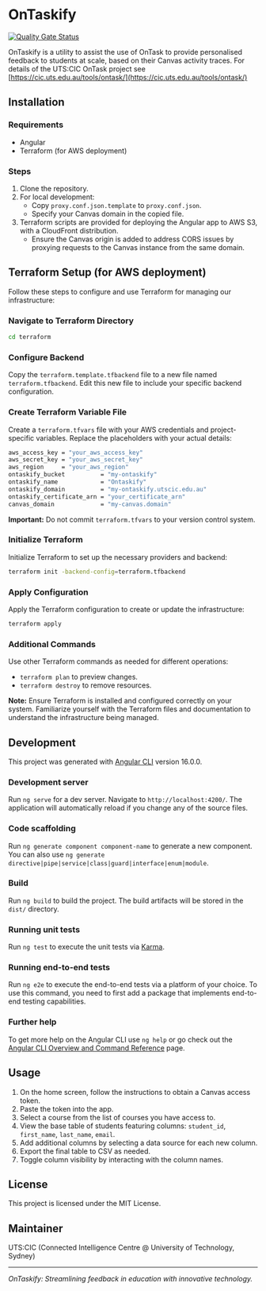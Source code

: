 # OnTaskify

[![Quality Gate Status](https://sonarqube.utscic.edu.au/api/project_badges/measure?project=uts-cic_ontaskify_AYv01JOdSoFdTa0K0K7B&metric=alert_status&token=sqb_fabbfa4dbf5b1d8cd8bb531a6ed1447876e24fab)](https://sonarqube.utscic.edu.au/dashboard?id=uts-cic_ontaskify_AYv01JOdSoFdTa0K0K7B)

OnTaskify is a utility to assist the use of OnTask to provide personalised feedback to students at scale, based on their Canvas activity traces. For details of the UTS:CIC OnTask project see [https://cic.uts.edu.au/tools/ontask/](https://cic.uts.edu.au/tools/ontask/)

## Installation

### Requirements

- Angular
- Terraform (for AWS deployment)

### Steps

1. Clone the repository.
2. For local development:
   - Copy `proxy.conf.json.template` to `proxy.conf.json`.
   - Specify your Canvas domain in the copied file.
3. Terraform scripts are provided for deploying the Angular app to AWS S3, with a CloudFront distribution.
   - Ensure the Canvas origin is added to address CORS issues by proxying requests to the Canvas instance from the same domain.

## Terraform Setup (for AWS deployment)

Follow these steps to configure and use Terraform for managing our infrastructure:

### Navigate to Terraform Directory

```bash
cd terraform
```

### Configure Backend

Copy the `terraform.template.tfbackend` file to a new file named `terraform.tfbackend`. Edit this new file to include your specific backend configuration.

### Create Terraform Variable File

Create a `terraform.tfvars` file with your AWS credentials and project-specific variables. Replace the placeholders with your actual details:

```bash
aws_access_key = "your_aws_access_key"
aws_secret_key = "your_aws_secret_key"
aws_region     = "your_aws_region"
ontaskify_bucket          = "my-ontaskify"
ontaskify_name            = "Ontaskify"
ontaskify_domain          = "my-ontaskify.utscic.edu.au"
ontaskify_certificate_arn = "your_certificate_arn"
canvas_domain             = "my-canvas.domain"
```

**Important:** Do not commit `terraform.tfvars` to your version control system.

### Initialize Terraform

Initialize Terraform to set up the necessary providers and backend:

```bash
terraform init -backend-config=terraform.tfbackend
```

### Apply Configuration

Apply the Terraform configuration to create or update the infrastructure:

```bash
terraform apply
```

### Additional Commands

Use other Terraform commands as needed for different operations:

- `terraform plan` to preview changes.
- `terraform destroy` to remove resources.

**Note:** Ensure Terraform is installed and configured correctly on your system. Familiarize yourself with the Terraform files and documentation to understand the infrastructure being managed.

## Development

This project was generated with [Angular CLI](https://github.com/angular/angular-cli) version 16.0.0.

### Development server

Run `ng serve` for a dev server. Navigate to `http://localhost:4200/`. The application will automatically reload if you change any of the source files.

### Code scaffolding

Run `ng generate component component-name` to generate a new component. You can also use `ng generate directive|pipe|service|class|guard|interface|enum|module`.

### Build

Run `ng build` to build the project. The build artifacts will be stored in the `dist/` directory.

### Running unit tests

Run `ng test` to execute the unit tests via [Karma](https://karma-runner.github.io).

### Running end-to-end tests

Run `ng e2e` to execute the end-to-end tests via a platform of your choice. To use this command, you need to first add a package that implements end-to-end testing capabilities.

### Further help

To get more help on the Angular CLI use `ng help` or go check out the [Angular CLI Overview and Command Reference](https://angular.io/cli) page.

## Usage

1. On the home screen, follow the instructions to obtain a Canvas access token.
2. Paste the token into the app.
3. Select a course from the list of courses you have access to.
4. View the base table of students featuring columns: `student_id`, `first_name`, `last_name`, `email`.
5. Add additional columns by selecting a data source for each new column.
6. Export the final table to CSV as needed.
7. Toggle column visibility by interacting with the column names.

## License

This project is licensed under the MIT License.

## Maintainer

UTS:CIC (Connected Intelligence Centre @ University of Technology, Sydney)

---

_OnTaskify: Streamlining feedback in education with innovative technology._
